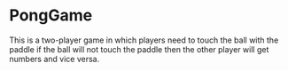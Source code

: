 # PongGame
This is a two-player game in which players need to touch the ball with the paddle if the ball will not touch the paddle then the other player will get numbers and vice versa.
